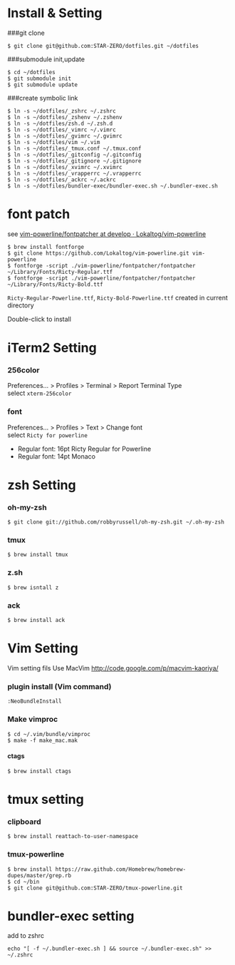 # Install & Setting
###git clone

```
$ git clone git@github.com:STAR-ZERO/dotfiles.git ~/dotfiles
```

###submodule init,update

```
$ cd ~/dotfiles
$ git submodule init
$ git submodule update
```

###create symbolic link

```
$ ln -s ~/dotfiles/_zshrc ~/.zshrc
$ ln -s ~/dotfiles/_zshenv ~/.zshenv
$ ln -s ~/dotfiles/zsh.d ~/.zsh.d
$ ln -s ~/dotfiles/_vimrc ~/.vimrc
$ ln -s ~/dotfiles/_gvimrc ~/.gvimrc
$ ln -s ~/dotfiles/vim ~/.vim
$ ln -s ~/dotfiles/_tmux.conf ~/.tmux.conf
$ ln -s ~/dotfiles/_gitconfig ~/.gitconfig
$ ln -s ~/dotfiles/_gitignore ~/.gitignore
$ ln -s ~/dotfiles/_xvimrc ~/.xvimrc
$ ln -s ~/dotfiles/_vrapperrc ~/.vrapperrc
$ ln -s ~/dotfiles/_ackrc ~/.ackrc
$ ln -s ~/dotfiles/bundler-exec/bundler-exec.sh ~/.bundler-exec.sh
```

# font patch
see [vim-powerline/fontpatcher at develop · Lokaltog/vim-powerline](https://github.com/Lokaltog/vim-powerline/tree/develop/fontpatcher)

```
$ brew install fontforge
$ git clone https://github.com/Lokaltog/vim-powerline.git vim-powerline
$ fontforge -script ./vim-powerline/fontpatcher/fontpatcher ~/Library/Fonts/Ricty-Regular.ttf
$ fontforge -script ./vim-powerline/fontpatcher/fontpatcher ~/Library/Fonts/Ricty-Bold.ttf
```

`Ricty-Regular-Powerline.ttf`, `Ricty-Bold-Powerline.ttf` created in current directory

Double-click to install

# iTerm2 Setting
### 256color
Preferences… > Profiles > Terminal > Report Terminal Type  
select `xterm-256color`

### font
Preferences… > Profiles > Text > Change font  
select `Ricty for powerline`

- Regular font: 16pt Ricty Regular for Powerline
- Regular font: 14pt Monaco

# zsh Setting

### oh-my-zsh

```
$ git clone git://github.com/robbyrussell/oh-my-zsh.git ~/.oh-my-zsh
```

### tmux

```
$ brew install tmux
```

### z.sh

```
$ brew isntall z
```

### ack

```
$ brew install ack
```

# Vim Setting
Vim setting fils
Use MacVim http://code.google.com/p/macvim-kaoriya/

### plugin install (Vim command)

```
:NeoBundleInstall
```

### Make vimproc

```
$ cd ~/.vim/bundle/vimproc
$ make -f make_mac.mak
```

#### ctags

```
$ brew install ctags
```

# tmux setting
### clipboard

```
$ brew install reattach-to-user-namespace
```

### tmux-powerline

```
$ brew install https://raw.github.com/Homebrew/homebrew-dupes/master/grep.rb
$ cd ~/bin
$ git clone git@github.com:STAR-ZERO/tmux-powerline.git
```

# bundler-exec setting
add to zshrc

```
echo "[ -f ~/.bundler-exec.sh ] && source ~/.bundler-exec.sh" >> ~/.zshrc
```
